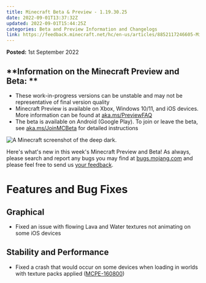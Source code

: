 ```yaml
---
title: Minecraft Beta & Preview - 1.19.30.25
date: 2022-09-01T13:37:32Z
updated: 2022-09-01T15:44:25Z
categories: Beta and Preview Information and Changelogs
link: https://feedback.minecraft.net/hc/en-us/articles/8852117246605-Minecraft-Beta-Preview-1-19-30-25
---
```


**Posted:** 1st September 2022

## **Information on the Minecraft Preview and Beta: **

- These work-in-progress versions can be unstable and may not be representative of final version quality
- Minecraft Preview is available on Xbox, Windows 10/11, and iOS devices. More information can be found at [aka.ms/PreviewFAQ](http://aka.ms/PreviewFAQ)
- The beta is available on Android (Google Play). To join or leave the beta, see [aka.ms/JoinMCBeta](https://aka.ms/JoinMCBeta) for detailed instructions 

![A Minecraft screenshot of the deep dark.](https://feedback.minecraft.net/hc/article_attachments/8852075993869/beta19U3_5_16x9.jpg)

Here's what's new in this week's Minecraft Preview and Beta! As always, please search and report any bugs you may find at [bugs.mojang.com](https://bugs.mojang.com/) and please feel free to send us [your feedback](https://aka.ms/MinecraftBetaFeedback).

# **Features and Bug Fixes**

## **Graphical**

- Fixed an issue with flowing Lava and Water textures not animating on some iOS devices

## **Stability and Performance**

- Fixed a crash that would occur on some devices when loading in worlds with texture packs applied ([MCPE-160800](https://bugs.mojang.com/browse/MCPE-160800))
